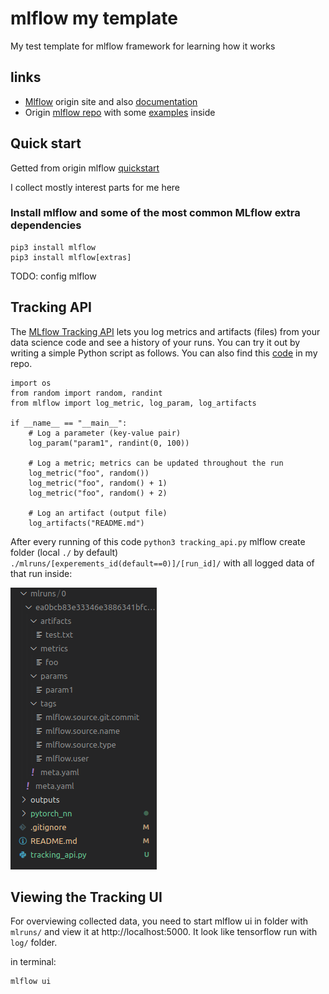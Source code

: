 # mlflow my template
My test template for mlflow framework for learning how it works

## links
* [Mlflow](https://www.mlflow.org/) origin site and also [documentation](https://www.mlflow.org/docs/latest/index.html) 
* Origin [mlflow repo](https://github.com/mlflow/mlflow) with some [examples](https://github.com/mlflow/mlflow/tree/master/examples) inside

## Quick start

Getted from origin mlflow [quickstart](https://www.mlflow.org/docs/latest/quickstart.html)

I collect mostly interest parts for me here

### Install mlflow and some of the most common MLflow extra dependencies


    pip3 install mlflow
    pip3 install mlflow[extras]

TODO: config mlflow


## Tracking API

The [MLflow Tracking API](https://www.mlflow.org/docs/latest/tracking.html) lets you log metrics and artifacts (files) from your data science code and see a history of your runs. You can try it out by writing a simple Python script as follows. You can also find this [code](./tracking_api.py) in my repo.

    import os
    from random import random, randint
    from mlflow import log_metric, log_param, log_artifacts

    if __name__ == "__main__":
        # Log a parameter (key-value pair)
        log_param("param1", randint(0, 100))

        # Log a metric; metrics can be updated throughout the run
        log_metric("foo", random())
        log_metric("foo", random() + 1)
        log_metric("foo", random() + 2)

        # Log an artifact (output file)
        log_artifacts("README.md")

After every running of this code `python3 tracking_api.py` mlflow create folder (local `./` by default) `./mlruns/[experements_id(default==0)]/[run_id]/` with all logged data of that run inside:

![mlruns_structure][1]


## Viewing the Tracking UI

For overviewing collected data, you need to start mlflow ui in folder with `mlruns/` and view it at http://localhost:5000. It look like tensorflow run with `log/` folder.

in terminal:

    mlflow ui







[1]: ./imgs/mlruns_structure.png "mlruns folder structure"